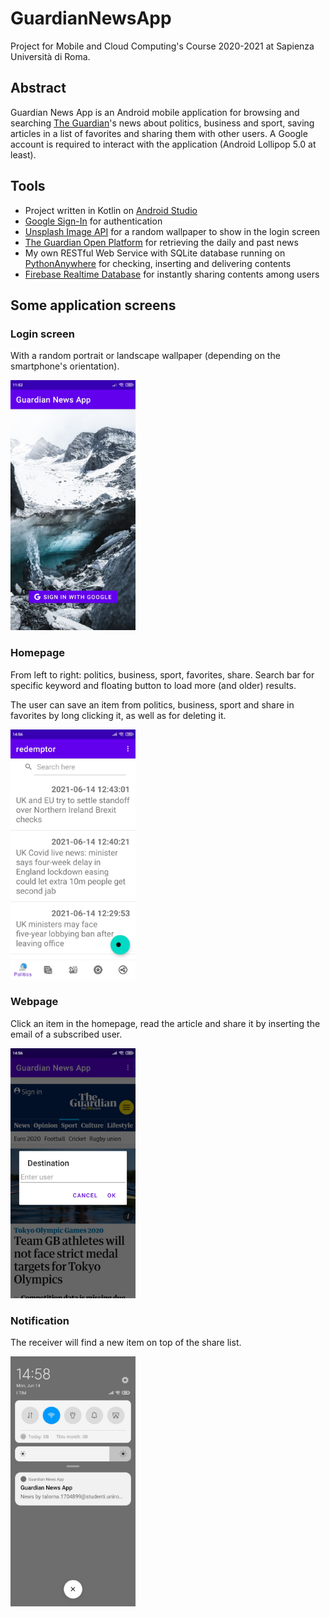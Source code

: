 # GuardianNewsApp
Project for Mobile and Cloud Computing's Course 2020-2021 at Sapienza Università di Roma.


## Abstract
Guardian News App is an Android mobile application for browsing and searching [The Guardian](https://www.theguardian.com/international)'s news about politics, business and sport, saving articles in a list of favorites and sharing them with other users. A Google account is required to interact with the application (Android Lollipop 5.0 at least).


## Tools
* Project written in Kotlin on [Android Studio](https://developer.android.com/studio)
* [Google Sign-In](https://developers.google.com/identity/sign-in/android/sign-in) for authentication
* [Unsplash Image API](https://unsplash.com/developers) for a random wallpaper to show in the login screen
* [The Guardian Open Platform](https://open-platform.theguardian.com/) for retrieving the daily and past news
* My own RESTful Web Service with SQLite database running on [PythonAnywhere](https://jrtaloma.pythonanywhere.com/) for checking, inserting and delivering contents
* [Firebase Realtime Database](https://firebase.google.com/docs/database/android/start) for instantly sharing contents among users


## Some application screens

### Login screen
With a random portrait or landscape wallpaper (depending on the smartphone's orientation).

<img src="https://github.com/jrtaloma/GuardianNewsApp/blob/main/screens/login.jpg" width="200">


### Homepage
From left to right: politics, business, sport, favorites, share. Search bar for specific keyword and floating button to load more (and older) results.

The user can save an item from politics, business, sport and share in favorites by long clicking it, as well as for deleting it.

<img src="https://github.com/jrtaloma/GuardianNewsApp/blob/main/screens/homepage.jpg" width="200">


### Webpage
Click an item in the homepage, read the article and share it by inserting the email of a subscribed user.

<img src="https://github.com/jrtaloma/GuardianNewsApp/blob/main/screens/webpage.jpg" width="200">


### Notification
The receiver will find a new item on top of the share list.

<img src="https://github.com/jrtaloma/GuardianNewsApp/blob/main/screens/notification.jpg" width="200">

